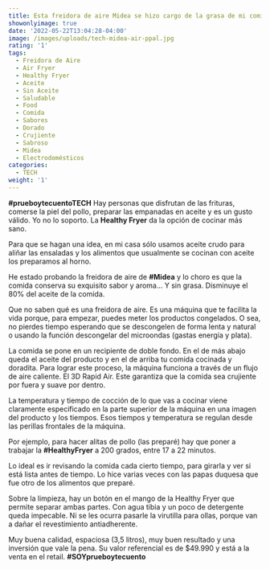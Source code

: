 ```yaml
---
title: Esta freidora de aire Midea se hizo cargo de la grasa de mi comida
showonlyimage: true
date: '2022-05-22T13:04:28-04:00'
image: /images/uploads/tech-midea-air-ppal.jpg
rating: '1'
tags:
  - Freidora de Aire
  - Air Fryer
  - Healthy Fryer
  - Aceite
  - Sin Aceite
  - Saludable
  - Food
  - Comida
  - Sabores
  - Dorado
  - Crujiente
  - Sabroso
  - Midea
  - Electrodomésticos
categories:
  - TECH
weight: '1'
---
```

**\#prueboytecuentoTECH** Hay personas que disfrutan de las frituras, comerse la piel del pollo, preparar las empanadas en aceite y es un gusto válido. Yo no lo soporto. La **Healthy Fryer** da la opción de cocinar más sano.

<!--more-->

Para que se hagan una idea, en mi casa sólo usamos aceite crudo para aliñar las ensaladas y los alimentos que usualmente se cocinan con aceite los preparamos al horno. 



He estado probando la freidora de aire de **\#Midea** y lo choro es que la comida conserva su exquisito sabor y aroma… Y sin grasa. Disminuye el 80% del aceite de la comida.



Que no saben qué es una freidora de aire. Es una máquina que te facilita la vida porque, para empezar, puedes meter los productos congelados. O sea, no pierdes tiempo esperando que se descongelen de forma lenta y natural o usando la función descongelar del microondas (gastas energía y plata).



La comida se pone en un recipiente de doble fondo. En el de más abajo queda el aceite del producto y en el de arriba tu comida cocinada y doradita. Para lograr este proceso, la máquina funciona a través de un flujo de aire caliente. El 3D Rapid Air. Este garantiza que la comida sea crujiente por fuera y suave por dentro.



La temperatura y tiempo de cocción de lo que vas a cocinar viene claramente especificado en la parte superior de la máquina en una imagen del producto y los tiempos. Esos tiempos y temperatura se regulan desde las perillas frontales de la máquina.



Por ejemplo, para hacer alitas de pollo (las preparé) hay que poner a trabajar la **\#HealthyFryer** a 200 grados, entre 17 a 22 minutos.



Lo ideal es ir revisando la comida cada cierto tiempo, para girarla y ver si está lista antes de tiempo. Lo hice varias veces con las papas duquesa que fue otro de los alimentos que preparé.



Sobre la limpieza, hay un botón en el mango de la Healthy Fryer que permite separar ambas partes. Con agua tibia y un poco de detergente queda impecable. Ni se les ocurra pasarle la virutilla para ollas, porque van a dañar el revestimiento antiadherente. 



Muy buena calidad, espaciosa (3,5 litros), muy buen resultado y una inversión que vale la pena. Su valor referencial es de $49.990 y está a la venta en el retail. **\#SOYprueboytecuento**
